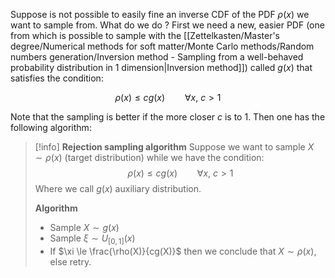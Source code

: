Suppose is not possible to easily fine an inverse CDF of the PDF $\rho(x)$ we want to sample from. What do we do ?
First we need a new, easier PDF (one from which is possible to sample with the [[Zettelkasten/Master's degree/Numerical methods for soft matter/Monte Carlo methods/Random numbers generation/Inversion method - Sampling from a well-behaved probability distribution in 1 dimension|Inversion method]]) called $g(x)$ that satisfies the condition:

$$ \rho(x) \le cg(x)\qquad \forall x, \ c>1  $$

Note that the sampling is better if the more closer $c$ is to 1.
Then one has the following algorithm:

>[!info] **Rejection sampling algorithm**
>Suppose we want to sample $X \sim \rho(x)$ (target distribution) while we have the condition:
>$$ \rho(x) \le cg(x)\qquad \forall x, \ c>1  $$
>Where we call $g(x)$ auxiliary distribution.
>
>**Algorithm**
>- Sample $X \sim g(x)$
>- Sample $\xi \sim U_{[0,1]}(x)$
>- If $\xi \le \frac{\rho(X)}{cg(X)}$ then we conclude that $X \sim \rho(x)$, else retry.
>
